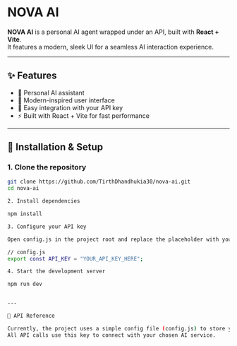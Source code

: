 

# NOVA AI

**NOVA AI** is a personal AI agent wrapped under an API, built with **React + Vite**.  
It features a modern, sleek UI for a seamless AI interaction experience.

---

## ✨ Features
- 🤖 Personal AI assistant  
- 🎨 Modern-inspired user interface  
- 🔑 Easy integration with your API key  
- ⚡ Built with React + Vite for fast performance  

---

## 🚀 Installation & Setup

### 1. Clone the repository
```bash
git clone https://github.com/TirthDhandhukia30/nova-ai.git
cd nova-ai

2. Install dependencies

npm install

3. Configure your API key

Open config.js in the project root and replace the placeholder with your actual API key:

// config.js
export const API_KEY = "YOUR_API_KEY_HERE";

4. Start the development server

npm run dev


---

📌 API Reference

Currently, the project uses a simple config file (config.js) to store your API key.
All API calls use this key to connect with your chosen AI service.



